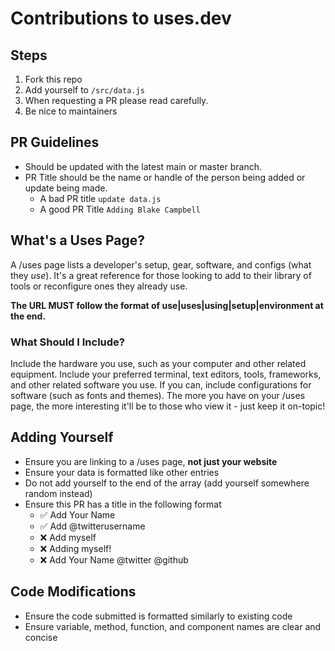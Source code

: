 # Contributions to uses.dev

## Steps
1) Fork this repo
2) Add yourself to `/src/data.js`
3) When requesting a PR please read carefully.
4) Be nice to maintainers

## PR Guidelines
- Should be updated with the latest main or master branch.
- PR Title should be the name or handle of the person being added or update being made.
  - A bad PR title `update data.js`
  - A good PR Title `Adding Blake Campbell`

## What's a Uses Page?

A /uses page lists a developer's setup, gear, software, and configs (what they *use*). It's a great reference for those looking to add to their library of tools or reconfigure ones they already use.

**The URL MUST follow the format of use|uses|using|setup|environment at the end.** 

### What Should I Include?

Include the hardware you use, such as your computer and other related equipment. Include your preferred terminal, text editors, tools, frameworks, and other related software you use. If you can, include configurations for software (such as fonts and themes). The more you have on your /uses page, the more interesting it'll be to those who view it - just keep it on-topic!

## Adding Yourself

* Ensure you are linking to a /uses page, **not just your website**
* Ensure your data is formatted like other entries
* Do not add yourself to the end of the array (add yourself somewhere random instead)
* Ensure this PR has a title in the following format
    * ✅ Add Your Name
    * ✅ Add @twitterusername
    * ❌ Add myself
    * ❌ Adding myself!
    * ❌ Add Your Name @twitter @github

## Code Modifications

* Ensure the code submitted is formatted similarly to existing code
* Ensure variable, method, function, and component names are clear and concise

